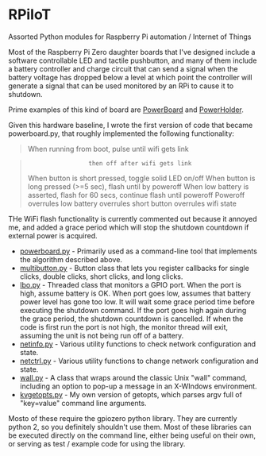 # RPiIoT
Assorted Python modules for Raspberry Pi automation / Internet of Things

Most of the Raspberry Pi Zero daughter boards that I've designed include a software controllable LED and tactile pushbutton, and many of them include a battery controller and charge circuit that can send a signal when the battery voltage has dropped below a level at which point the controller will generate a signal that can be used monitored by an RPi to cause it to shutdown.

Prime examples of this kind of board are [PowerBoard](http://github.com/jdimpson/PowerBoard) and [PowerHolder](http://github.com/jdimpson/PowerHolder).

Given this hardware baseline, I wrote the first version of code that became powerboard.py, that roughly implemented the following functionality:
> When running from boot, pulse until wifi gets link

>                      then off after wifi gets link
> When button is short pressed, toggle solid LED on/off
> When button is long pressed (>=5 sec), flash until by poweroff
> When low battery is asserted, flash for 60 secs, continue flash until poweroff
> Poweroff overrules low battery overrules short button overrules wifi state
>

THe WiFi flash functionality is currently commented out because it annoyed me, and added a grace period which will stop the shutdown countdown if external power is acquired.

* [powerboard.py](./powerboard.py) - Primarily used as a command-line tool that implements the algorithm described above.
* [multibutton.py](./multibutton.py) - Button class that lets you register callbacks for single clicks, double clicks, short clicks, and long clicks.
* [lbo.py](./lbo.py) - Threaded class that monitors a GPIO port. When the port is high, assume battery is OK. When port goes low, assumes that battery power level has gone too low. It will wait some grace period time before executing the shutdown command. If the port goes high again during the grace period, the shutdown countdown is cancelled. If when the code is first run the port is not high, the monitor thread will exit, assuming the unit is not being run off of a battery.
* [netinfo.py](./netinfo.py) - Various utility functions to check network configuration and state.
* [netctrl.py](./netctrl.py) - Various utility functions to change network configuration and state.
* [wall.py](./wall.py) - A class that wraps around the classic Unix "wall" command, including an option to pop-up a message in an X-WIndows environment.
* [kvgetopts.py](./kvgetopts.py) - My own version of getopts, which parses argv full of "key=value" command line arguments.

Mosto of these require the gpiozero python library. They are currently python 2, so you definitely shouldn't use them. Most of these libraries can be executed directly on the command line, either being useful on their own, or serving as test / example code for using the library.
